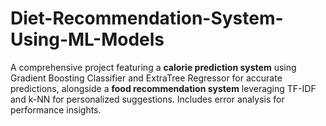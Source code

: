 # Diet-Recommendation-System-Using-ML-Models
A comprehensive project featuring a **calorie prediction system** using Gradient Boosting Classifier and ExtraTree Regressor for accurate predictions, alongside a **food recommendation system** leveraging TF-IDF and k-NN for personalized suggestions. Includes error analysis for performance insights.
